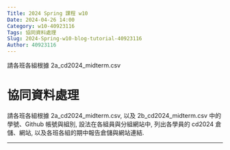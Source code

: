 ```yaml
---
Title: 2024 Spring 課程 w10
Date: 2024-04-26 14:00
Category: w10-40923116
Tags: 協同資料處理
Slug: 2024-Spring-w10-blog-tutorial-40923116
Author: 40923116
---
```


請各班各組根據 2a_cd2024_midterm.csv

<!-- PELICAN_END_SUMMARY -->

# 協同資料處理

請各班各組根據 2a_cd2024_midterm.csv, 以及 2b_cd2024_midterm.csv 中的學號、Github 帳號與組別, 設法在各組員與分組網站中, 列出各學員的 cd2024 倉儲、網站, 以及各班各組的期中報告倉儲與網站連結.

--------

